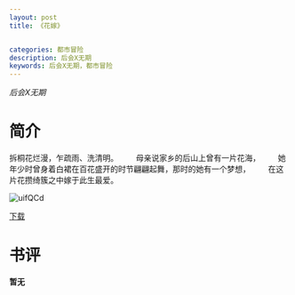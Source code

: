 ```yaml
---
layout: post
title: 《花嫁》


categories: 都市冒险
description: 后会X无期
keywords: 后会X无期，都市冒险
---
```


*后会X无期*

# 简介

拆桐花烂漫，乍疏雨、洗清明。
　　母亲说家乡的后山上曾有一片花海，
　　她年少时曾身着白裙在百花盛开的时节翩翩起舞，那时的她有一个梦想，
　　在这片花攒绮簇之中嫁于此生最爱。

![uifQCd](https://cdn.jsdelivr.net/gh/YYbooks0/yybooks0img@master/bookscover2/uifQCd.1x02dhcwivhc.jpg)

[下载](https://link.jscdn.cn/1drv/aHR0cHM6Ly8xZHJ2Lm1zL3QvcyFBaGU2R2dNWmVFb2poV09BUW9EX3A2ZktQMFpuP2U9em1OZVBo.txt)
# 书评
**暂无**